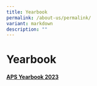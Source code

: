 ```yaml
---
title: Yearbook
permalink: /about-us/permalink/
variant: markdown
description: ""
---
```

Yearbook
==========

#### [APS Yearbook 2023](https://issuu.com/avantgardemediaarts/docs/assumption_pathway_school_yearbook_2023)